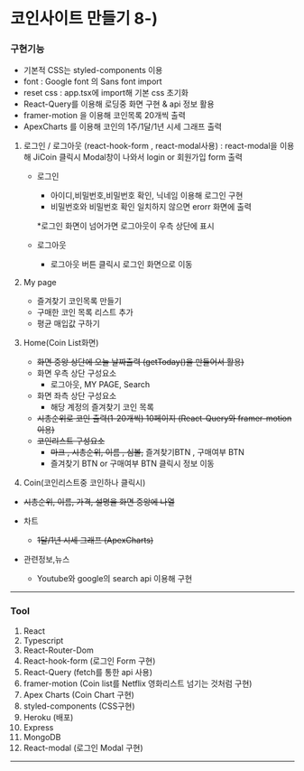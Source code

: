 # **코인사이트 만들기** 8-)

### 구현기능

- 기본적 CSS는 styled-components 이용
- font : Google font 의 Sans font import
- reset css : app.tsx에 import해 기본 css 초기화
- React-Query를 이용해 로딩중 화면 구현 & api 정보 활용
- framer-motion 을 이용해 코인목록 20개씩 출력
- ApexCharts 를 이용해 코인의 1주/1달/1년 시세 그래프 출력

1. 로그인 / 로그아웃 (react-hook-form , react-modal사용) : react-modal을 이용해 JiCoin 클릭시 Modal창이 나와서 login or 회원가입 form 출력

   - 로그인

     - 아이디,비밀번호,비밀번호 확인, 닉네임 이용해 로그인 구현
     - 비밀번호와 비밀번호 확인 일치하지 않으면 erorr 화면에 출력

     \*로그인 화면이 넘어가면 로그아웃이 우측 상단에 표시

   - 로그아웃
     - 로그아웃 버튼 클릭시 로그인 화면으로 이동

2. My page

   - 즐겨찾기 코인목록 만들기
   - 구매한 코인 목록 리스트 추가
   - 평균 매입값 구하기

3. Home(Coin List화면)

   - ~~화면 중앙 상단에 오늘 날짜출력 (getToday()을 만들어서 활용)~~
   - 화면 우측 상단 구성요소
     - 로그아웃, MY PAGE, Search
   - 화면 좌측 상단 구성요소
     - 해당 계정의 즐겨찾기 코인 목록
   - ~~시총순위로 코인 출력(1-20개씩) 10페이지 (React-Query와 framer-motion 이용)~~
   - ~~코인리스트 구성요소~~
     - ~~마크 , 시총순위, 이름 , 심볼,~~ 즐겨찾기BTN , 구매여부 BTN
     - 즐겨찾기 BTN or 구매여부 BTN 클릭시 정보 이동

4. Coin(코인리스트중 코인하나 클릭시)

- ~~시총순위, 이름, 가격, 설명을 화면 중앙에 나열~~
- 차트
  - ~~1달/1년 시세 그래프 (ApexCharts)~~
- 관련정보,뉴스

  - Youtube와 google의 search api 이용해 구현

---

### Tool

1. React
2. Typescript
3. React-Router-Dom
4. React-hook-form (로그인 Form 구현)
5. React-Query (fetch를 통한 api 사용)
6. framer-motion (Coin list를 Netflix 영화리스트 넘기는 것처럼 구현)
7. Apex Charts (Coin Chart 구현)
8. styled-components (CSS구현)
9. Heroku (배포)
10. Express
11. MongoDB
12. React-modal (로그인 Modal 구현)

---
